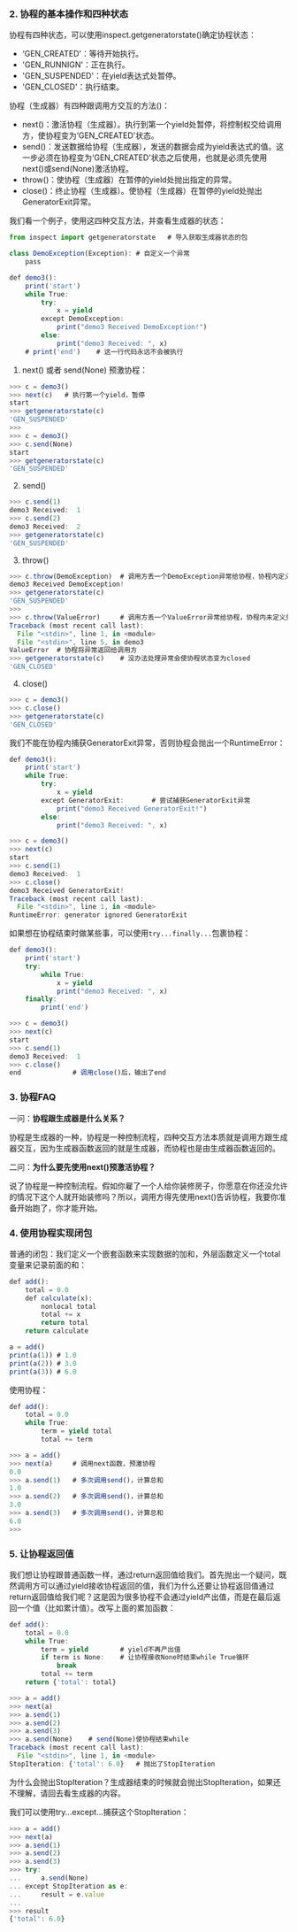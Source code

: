 ### 2. 协程的基本操作和四种状态

协程有四种状态，可以使用inspect.getgeneratorstate()确定协程状态：

- ‘GEN_CREATED'：等待开始执行。
- 'GEN_RUNNIGN'：正在执行。
- 'GEN_SUSPENDED'：在yield表达式处暂停。
- 'GEN_CLOSED'：执行结束。

协程（生成器）有四种跟调用方交互的方法()：

- next()：激活协程（生成器）。执行到第一个yield处暂停，将控制权交给调用方，使协程变为‘GEN_CREATED'状态。
- send()：发送数据给协程（生成器），发送的数据会成为yield表达式的值。这一步必须在协程变为‘GEN_CREATED'状态之后使用，也就是必须先使用next()或send(None)激活协程。
- throw()：使协程（生成器）在暂停的yield处抛出指定的异常。
- close()：终止协程（生成器）。使协程（生成器）在暂停的yield处抛出GeneratorExit异常。

我们看一个例子，使用这四种交互方法，并查看生成器的状态：

```javascript
from inspect import getgeneratorstate	# 导入获取生成器状态的包

class DemoException(Exception):	# 自定义一个异常
    pass

def demo3():
    print('start')
    while True:
        try:
            x = yield
        except DemoException:
            print("demo3 Received DemoException!")
        else:
            print("demo3 Received: ", x)
    # print('end')    # 这一行代码永远不会被执行
```

1. next() 或者 send(None) 预激协程：

```javascript
>>> c = demo3()
>>> next(c)   # 执行第一个yield，暂停
start
>>> getgeneratorstate(c)
'GEN_SUSPENDED'
>>> 
>>> c = demo3()
>>> c.send(None)
start
>>> getgeneratorstate(c)
'GEN_SUSPENDED'
```

2. send()

```javascript
>>> c.send(1)
demo3 Received:  1
>>> c.send(2)
demo3 Received:  2
>>> getgeneratorstate(c)
'GEN_SUSPENDED'
```

3. throw()

```javascript
>>> c.throw(DemoException)	# 调用方丢一个DemoException异常给协程，协程内定义了DemoException的处理方式
demo3 Received DemoException!
>>> getgeneratorstate(c)	
'GEN_SUSPENDED'
>>> 
>>> c.throw(ValueError)		# 调用方丢一个ValueError异常给协程，协程内未定义处理方式
Traceback (most recent call last):
  File "<stdin>", line 1, in <module>
  File "<stdin>", line 5, in demo3
ValueError	# 协程将异常返回给调用方
>>> getgeneratorstate(c)	# 没办法处理异常会使协程状态变为closed
'GEN_CLOSED'
```

4. close()

```javascript
>>> c = demo3()
>>> c.close()
>>> getgeneratorstate(c)
'GEN_CLOSED'
```

我们不能在协程内捕获GeneratorExit异常，否则协程会抛出一个RuntimeError：

```javascript
def demo3():
    print('start')
    while True:
        try:
            x = yield
        except GeneratorExit:		# 尝试捕获GeneratorExit异常
            print("demo3 Received GeneratorExit!")
        else:
            print("demo3 Received: ", x)
```

```javascript
>>> c = demo3()
>>> next(c)
start
>>> c.send(1)
demo3 Received:  1
>>> c.close()
demo3 Received GeneratorExit!
Traceback (most recent call last):
  File "<stdin>", line 1, in <module>
RuntimeError: generator ignored GeneratorExit
```

如果想在协程结束时做某些事，可以使用`try...finally...`包裹协程：

```javascript
def demo3():
    print('start')
    try:
        while True:
            x = yield
            print("demo3 Received: ", x)
    finally:
        print('end')
```
```javascript
>>> c = demo3()
>>> next(c)
start
>>> c.send(1)
demo3 Received:  1
>>> c.close()
end				# 调用close()后，输出了end
```

### 3. 协程FAQ

一问：**协程跟生成器是什么关系？**

协程是生成器的一种，协程是一种控制流程，四种交互方法本质就是调用方跟生成器交互，因为生成器函数返回的就是生成器，而协程也是由生成器函数返回的。

二问：**为什么要先使用next()预激活协程？**

说了协程是一种控制流程。假如你雇了一个人给你装修房子，你愿意在你还没允许的情况下这个人就开始装修吗？所以，调用方得先使用next()告诉协程，我要你准备开始跑了，你才能开始。

### 4. 使用协程实现闭包

普通的闭包：我们定义一个嵌套函数来实现数据的加和，外层函数定义一个total变量来记录前面的和：

```javascript
def add():
    total = 0.0
    def calculate(x):
        nonlocal total
        total += x
        return total
    return calculate

a = add()
print(a(1))	# 1.0
print(a(2))	# 3.0
print(a(3))	# 6.0
```

使用协程：

```javascript
def add():
    total = 0.0
    while True:
        term = yield total
        total += term
```

```javascript
>>> a = add()
>>> next(a)     # 调用next函数，预激协程
0.0
>>> a.send(1)   # 多次调用send()，计算总和
1.0
>>> a.send(2)   # 多次调用send()，计算总和
3.0
>>> a.send(3)   # 多次调用send()，计算总和
6.0
>>>
```

### 5. 让协程返回值

我们想让协程跟普通函数一样，通过return返回值给我们。首先抛出一个疑问，既然调用方可以通过yield接收协程返回的值，我们为什么还要让协程返回值通过return返回值给我们呢？这是因为很多协程不会通过yield产出值，而是在最后返回一个值（比如累计值）。改写上面的累加函数：

```javascript
def add():
    total = 0.0
    while True:
        term = yield		# yield不再产出值
        if term is None:	# 让协程接收None时结束while True循环
            break
        total += term
    return {'total': total}
```

```javascript
>>> a = add()
>>> next(a)
>>> a.send(1)
>>> a.send(2)
>>> a.send(3)
>>> a.send(None)	# send(None)使协程结束while
Traceback (most recent call last):
  File "<stdin>", line 1, in <module>
StopIteration: {'total': 6.0}	# 抛出了StopIteration
```

为什么会抛出StopIteration？生成器结束的时候就会抛出StopIteration，如果还不理解，请回去看生成器的内容。

我们可以使用try...except...捕获这个StopIteration：

```javascript
>>> a = add()
>>> next(a)
>>> a.send(1)
>>> a.send(2)
>>> a.send(3)
>>> try:
...     a.send(None)
... except StopIteration as e:
...     result = e.value
...
>>> result
{'total': 6.0}
```


